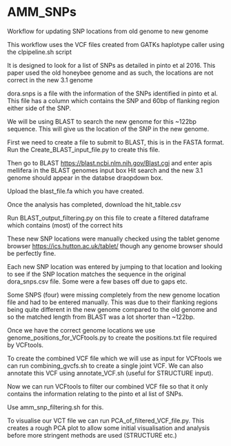 # AMM_SNPs
Workflow for updating SNP locations from old genome to new genome

This workflow uses the VCF files created from GATKs haplotype caller using the clpipeline.sh script

It is designed to look for a list of SNPs as detailed in pinto et al 2016.
This paper used the old honeybee genome and as such, the locations are not correct in the new 3.1 genome

dora.snps is a file with the information of the SNPs identified in pinto et al.
This file has a column which contains the SNP and 60bp of flanking region either side of the SNP.

We will be using BLAST to search the new genome for this ~122bp sequence. This will give us the location
of the SNP in the new genome.

First we need to create a file to submit to BLAST, this is in the FASTA format.
Run the Create_BLAST_input_file.py to create this file.

Then go to BLAST https://blast.ncbi.nlm.nih.gov/Blast.cgi and enter apis mellifera in the BLAST genomes input box
Hit search and the new 3.1 genome should appear in the databse draopdown box.

Upload the blast_file.fa which you have created.

Once the analysis has completed, download the hit_table.csv

Run BLAST_output_filtering.py on this file to create a filtered dataframe which contains (most) of the correct hits

These new SNP locations were manually checked using the tablet genome browser https://ics.hutton.ac.uk/tablet/ though
any genome browser should be perfectly fine.

Each new SNP location was entered by jumping to that location and looking to see if the SNP location matches the sequence in 
the original dora_snps.csv file. Some were a few bases off due to gaps etc.

Some SNPS (four) were missing completely from the new genome location file and had to be entered manually. This was due to their
flanking regions being quite different in the new genome compared to the old genome and so the matched length from BLAST was a lot
shorter than ~122bp.

Once we have the correct genome locations we use genome_positions_for_VCFtools.py to create the positions.txt file required by
VCFtools.


To create the combined VCF file which we will use as input for VCFtools we can run combining_gvcfs.sh to create a single joint VCF.
We can also annotate this VCF using annotate_VCF.sh (useful for STRUCTURE input).

Now we can run VCFtools to filter our combined VCF file so that it only contains the information relating to the
pinto et al list of SNPs.

Use amm_snp_filtering.sh for this.

To visualise our VCT file we can run PCA_of_filtered_VCF_file.py. This creates a rough PCA plot to allow some initial visualisation
and analysis before more stringent methods are used (STRUCTURE etc.)
